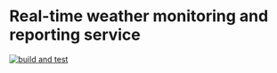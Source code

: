 # Real-time weather monitoring and reporting service

[![build and test](https://github.com/KhaledSaleh122/Real-time-weather-monitoring-and-reporting-service/actions/workflows/build-and-test.yml/badge.svg)](https://github.com/KhaledSaleh122/Real-time-weather-monitoring-and-reporting-service/actions/workflows/build-and-test.yml)
